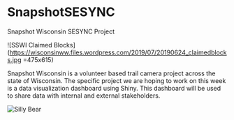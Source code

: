 # SnapshotSESYNC
Snapshot Wisconsin SESYNC Project

![SSWI Claimed Blocks](https://wisconsinww.files.wordpress.com/2019/07/20190624_claimedblocks.jpg =475x615)

Snapshot Wisconsin is a volunteer based trail camera project across the state of Wisconsin. The specific project we are hoping to work on this week is a data visualization dashboard using Shiny. This dashboard will be used to share data with internal and external stakeholders.

![Silly Bear](https://wisconsinww.files.wordpress.com/2019/07/bear_tongue.jpg)

